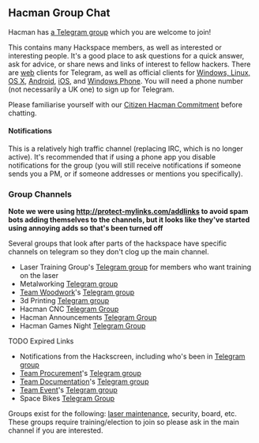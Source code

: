 Hacman Group Chat
-----------------

Hacman has [a Telegram group](https://t.me/HACManchester) which you are
welcome to join!

This contains many Hackspace members, as well as interested or
interesting people. It's a good place to ask questions for a quick
answer, ask for advice, or share news and links of interest to fellow
hackers. There are [web](https://telegram.org/dl/webogram) clients for
Telegram, as well as official clients for [Windows, Linux, OS
X](https://desktop.telegram.org/),
[Android](https://telegram.org/dl/android),
[iOS](https://telegram.org/dl/ios), and [Windows
Phone](https://telegram.org/dl/wp). You will need a phone number (not
necessarily a UK one) to sign up for Telegram.

Please familiarise yourself with our [Citizen Hacman
Commitment](https://list.hacman.org.uk/t/citizen-hacman-a-revised-membership-agreement-and-hackspace-rules-final/2609)
before chatting.

#### Notifications

This is a relatively high traffic channel (replacing IRC, which is no
longer active). It's recommended that if using a phone app you disable
notifications for the group (you will still receive notifications if
someone sends you a PM, or if someone addresses or mentions you
specifically).

### Group Channels

**Note we were using <http://protect-mylinks.com/addlinks> to avoid spam bots adding
themselves to the channels, but it looks like they've started using annoying adds so that's been turned off**

Several groups that look after parts of the hackspace have specific
channels on telegram so they don't clog up the main channel.

-   Laser Training Group's [Telegram
    group](https://t.me/joinchat/D5l4WUNG_uyg6YB0PYikRA) for
    members who want training on the laser
-   Metalworking [Telegram
    group](https://t.me/joinchat/B8-OC1MTETWTM8vBexJOag)
-   [Team Woodwork](Team_Woodwork "wikilink")'s [Telegram
    group](https://t.me/joinchat/AYtZgkk7n1MqvkN9N2fmsA)
-   3d Printing [Telegram
    group](https://t.me/joinchat/DZNJNRJimIP7XoyvDArnUg)
-   Hacman CNC [Telegram
    Group](https://t.me/joinchat/AYtZgkh3BSRgpoA9LvQ3Hg)
-   Hacman Announcements [Telegram
    Group](https://t.me/hackspaceannounce)
-   Hacman Games Night [Telegram
    Group](https://t.me/joinchat/Ef01rUOXtWoUe3NHzQ-9QQ)

TODO Expired Links

-   Notifications from the Hackscreen, including who's been in [Telegram
    group](https://t.me/joinchat/Ef01rU1SrP9xJNmwXjHtWA)
-   [Team Procurement](Team_Procurement "wikilink")'s [Telegram
    group](https://t.me/joinchat/D5l4WUPaGRQovcFCLd1X7g)
-   [Team Documentation](Team_Documentation "wikilink")'s [Telegram
    group](https://t.me/joinchat/Agaj2UBrygQwTBBHDW8jyA)
-   [Team Event](Team_Events "wikilink")'s [Telegram
    group](https://t.me/joinchat/E4DcrUDWGvEzlsmJHNNkuQ)
-   Space Bikes [Telegram
    Group](https://t.me/joinchat/AoAv41LtXqjULCvqsbGwrA)




Groups exist for the following: [laser
maintenance](Team_Laser "wikilink"), security, board, etc. These groups
require training/election to join so please ask in the main channel if
you are interested.
